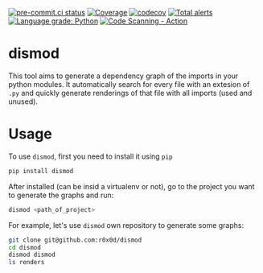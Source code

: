 [![pre-commit.ci status](https://results.pre-commit.ci/badge/github/r0x0d/dismod/main.svg)](https://results.pre-commit.ci/latest/github/r0x0d/dismod/main)
[![Coverage](https://github.com/r0x0d/dismod/actions/workflows/coverage.yml/badge.svg)](https://github.com/r0x0d/dismod/actions/workflows/coverage.yml)
[![codecov](https://codecov.io/gh/r0x0d/dismod/branch/main/graph/badge.svg?token=LSVRFFXPV5)](https://codecov.io/gh/r0x0d/dismod)
[![Total alerts](https://img.shields.io/lgtm/alerts/g/r0x0d/dismod.svg?logo=lgtm&logoWidth=18)](https://lgtm.com/projects/g/r0x0d/dismod/alerts/)
[![Language grade: Python](https://img.shields.io/lgtm/grade/python/g/r0x0d/dismod.svg?logo=lgtm&logoWidth=18)](https://lgtm.com/projects/g/r0x0d/dismod/context:python)
[![Code Scanning - Action](https://github.com/r0x0d/dismod/actions/workflows/codeql.yml/badge.svg)](https://github.com/r0x0d/dismod/actions/workflows/codeql.yml)

# dismod

This tool aims to generate a dependency graph of the imports in your python
modules. It automatically search for every file with an extesion of `.py` and
quickly generate renderings of that file with all imports (used and unused).

# Usage

To use `dismod`, first you need to install it using `pip`

```bash
pip install dismod
```

After installed (can be insid a virtualenv or not), go to the project you want
to generate the graphs and run:

```bash
dismod <path_of_project>
```

For example, let's use `dismod` own repository to generate some graphs:

```bash
git clone git@github.com:r0x0d/dismod
cd dismod
dismod dismod
ls renders
```
